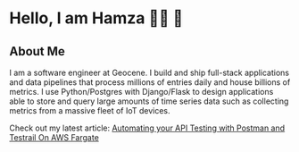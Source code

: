 # Hello, I am Hamza 👨‍💻 🤖

## About Me 

I am a software engineer at Geocene.
I build and ship full-stack applications and data pipelines that process millions of entries daily and house billions of metrics.
I use Python/Postgres with Django/Flask to design applications able to store and query large amounts of time series data such as collecting metrics
from a massive fleet of IoT devices.


Check out my latest article: [Automating your API Testing with Postman and Testrail On AWS Fargate](https://www.geocene.com/backend/testing/infrastructure/2021/03/10/automating-api-testing-postman-fargate)
